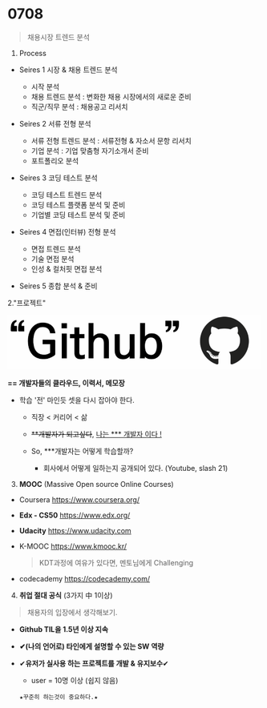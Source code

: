 # 0708

> 채용시장 트렌드 분석

1.  Process
   - Seires 1 시장 & 채용 트렌드 분석
     - 시작 분석
     - 채용 트렌드 분석 : 변화한 채용 시장에서의 새로운 준비
     - 직군/직무 분석 : 채용공고 리서치

   - Seires 2 서류 전형 분석
     - 서류 전형 트렌드 분석 : 서류전형 & 자소서 문항 리서치
     - 기업 분석 : 기업 맞춤형 자기소개서 준비
     - 포트폴리오 분석

   - Seires 3 코딩 테스트 분석
     - 코딩 테스트 트렌드 분석
     - 코딩 테스트 플랫폼 분석 및 준비
     - 기업별 코딩 테스트 분석 및 준비

   - Seires 4 면접(인터뷰) 전형 분석
     - 면접 트렌드 분석
     - 기술 면접 분석
     - 인성 & 컬처핏 면접 분석

   - Seires 5 종합 분석 & 준비

2."프로젝트"

![image-20220708105249959](0708.assets/image-20220708105249959-16572719946671.png)

**== 개발자들의 클라우드, 이력서, 메모장**

- 학습 '전' 마인듯 셋을 다시 잡아야 한다. 

  - 직장 < 커리어 < 삶

  - ~~\*\*개발자가 되고싶다~~, <u>나는 \*** 개발자 이다 !</u>

  - So, ***개발자는 어떻게 학습할까?
    - 회사에서 어떻게 일하는지 공개되어 있다. (Youtube, slash 21)

3. **MOOC** (Massive Open source Online Courses)

- Coursera https://www.coursera.org/

- **Edx - CS50**  https://www.edx.org/

- **Udacity** https://www.udacity.com

- K-MOOC https://www.kmooc.kr/

  > KDT과정에 여유가 있다면, 멘토님에게 Challenging

- codecademy https://codecademy.com/

4. **취업 절대 공식** (3가지 中 1이상)

> 채용자의 입장에서 생각해보기.

- **Github TIL을 1.5년 이상 지속**

- **✔(나의 언어로) 타인에게 설명할 수 있는 SW 역량**

- ✔**유저가 실사용 하는 프로젝트를 개발 & 유지보수**✔

  - user = 10명 이상  (쉽지 않음)

  `★꾸준히 하는것이 중요하다.★`